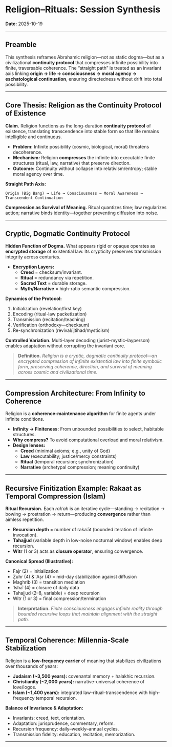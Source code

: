 # Religion–Rituals: Session Synthesis

**Date:** 2025-10-19

---

## Preamble

This synthesis reframes Abrahamic religion—not as static dogma—but as a civilizational **continuity protocol** that compresses infinite possibility into finite, traversable coherence. The “straight path” is treated as an invariant axis linking **origin → life → consciousness → moral agency → eschatological continuation**, ensuring directedness without drift into total possibility.

---

## Core Thesis: Religion as the Continuity Protocol of Existence

**Claim.** Religion functions as the long-duration **continuity protocol** of existence, translating transcendence into stable form so that life remains intelligible and continuous.

- **Problem:** Infinite possibility (cosmic, biological, moral) threatens decoherence.
- **Mechanism:** Religion **compresses** the infinite into executable finite structures (ritual, law, narrative) that preserve direction.
- **Outcome:** Continuity without collapse into relativism/entropy; stable moral agency over time.

**Straight Path Axis:**

```
Origin (Big Bang) → Life → Consciousness → Moral Awareness → Transcendent Continuation
```

**Compression as Survival of Meaning.** Ritual quantizes time; law regularizes action; narrative binds identity—together preventing diffusion into noise.

---

## Cryptic, Dogmatic Continuity Protocol

**Hidden Function of Dogma.** What appears rigid or opaque operates as **encrypted storage** of existential law. Its crypticity preserves transmission integrity across centuries.

- **Encryption Layers:**
  - **Creed** = checksum/invariant.
  - **Ritual** = redundancy via repetition.
  - **Sacred Text** = durable storage.
  - **Myth/Narrative** = high-ratio semantic compression.

**Dynamics of the Protocol:**

1. Initialization (revelation/first key)
2. Encoding (ritual-law packetization)
3. Transmission (recitation/teaching)
4. Verification (orthodoxy—checksum)
5. Re-synchronization (revival/ijtihad/mysticism)

**Controlled Variation.** Multi-layer decoding (jurist–mystic–layperson) enables adaptation without corrupting the invariant core.

> **Definition.** _Religion is a cryptic, dogmatic continuity protocol—an encrypted compression of infinite existential law into finite symbolic form, preserving coherence, direction, and survival of meaning across cosmic and civilizational time._

---

## Compression Architecture: From Infinity to Coherence

Religion is a **coherence-maintenance algorithm** for finite agents under infinite conditions.

- **Infinity → Finiteness:** From unbounded possibilities to select, habitable structures.
- **Why compress?** To avoid computational overload and moral relativism.
- **Design lenses:**
  - **Creed** (minimal axioms; e.g., unity of God)
  - **Law** (executability; justice/mercy constraints)
  - **Ritual** (temporal recursion; synchronization)
  - **Narrative** (archetypal compression; meaning continuity)

---

## Recursive Finitization Example: Rakaat as Temporal Compression (Islam)

**Ritual Recursion.** Each _rakʿah_ is an iterative cycle—standing → recitation → bowing → prostration → return—producing **convergence** rather than aimless repetition.

- **Recursion depth** = number of rakaʿāt (bounded iteration of infinite invocation).
- **Tahajjud** (variable depth in low-noise nocturnal window) enables deep recursion.
- **Witr** (1 or 3) acts as **closure operator**, ensuring convergence.

**Canonical Spread (Illustrative):**

- Fajr (2) = initialization
- Ẓuhr (4) & ʿAṣr (4) = mid-day stabilization against diffusion
- Maghrib (3) = transition mediation
- ʿIshāʾ (4) = closure of daily data
- Tahajjud (2–8, variable) = deep recursion
- Witr (1 or 3) = final compression/termination

> **Interpretation.** _Finite consciousness engages infinite reality through bounded recursive loops that maintain alignment with the straight path._

---

## Temporal Coherence: Millennia-Scale Stabilization

Religion is a **low-frequency carrier** of meaning that stabilizes civilizations over thousands of years:

- **Judaism (~3,500 years):** covenantal memory + halakhic recursion.
- **Christianity (~2,000 years):** narrative-universal coherence of love/logos.
- **Islam (~1,400 years):** integrated law–ritual–transcendence with high-frequency temporal recursion.

**Balance of Invariance & Adaptation:**

- Invariants: creed, text, orientation.
- Adaptation: jurisprudence, commentary, reform.
- Recursion frequency: daily–weekly–annual cycles.
- Transmission fidelity: education, recitation, memorization.

---
